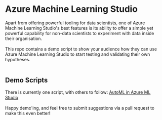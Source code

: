 # Azure Machine Learning Studio
Apart from offering powerful tooling for data scientists, one of Azure Machine Learning Studio's best features is its ability to offer a simple yet powerful capability for non-data scientists to experiment with data inside their organisation.
<br><br>
This repo contains a demo script to show your audience how they can use Azure Machine Learning Studio to start testing and validating their own hypotheses.
<br><br>
## Demo Scripts
There is currently one script, with others to follow:
[AutoML in Azure ML Studio](automl-script.md)
<br><br>
Happy demo'ing, and feel free to submit suggestions via a pull request to make this even better!